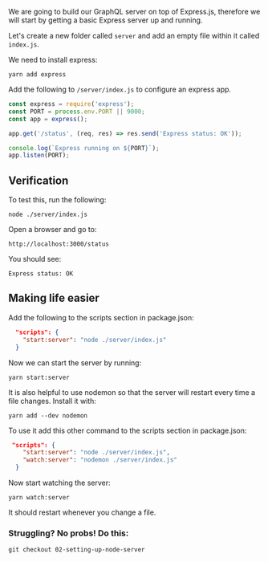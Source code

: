 We are going to build our GraphQL server on top of Express.js, therefore we will start by getting a basic Express server up and running.

Let's create a new folder called `server` and add an empty file within it called `index.js`.

We need to install express:

```ssh
yarn add express
```

Add the following to `/server/index.js` to configure an express app.

``` js
const express = require('express');
const PORT = process.env.PORT || 9000;
const app = express();

app.get('/status', (req, res) => res.send('Express status: OK'));

console.log(`Express running on ${PORT}`);
app.listen(PORT);
```

## Verification

To test this, run the following:

``` ssh
node ./server/index.js
```

Open a browser and go to: 
``` ssh
http://localhost:3000/status
```

You should see:
```
Express status: OK
```

## Making life easier

Add the following to the scripts section in package.json:

``` json
  "scripts": {
    "start:server": "node ./server/index.js"
  }
```

Now we can start the server by running:

``` ssh
yarn start:server
```

It is also helpful to use nodemon so that the server will restart every time a file changes. 
Install it with:

``` ssh
yarn add --dev nodemon
```

To use it add this other command to the scripts section in package.json:

``` json
 "scripts": {
    "start:server": "node ./server/index.js",
    "watch:server": "nodemon ./server/index.js"
  }
```

Now start watching the server:

``` ssh
yarn watch:server
```

It should restart whenever you change a file.


### Struggling? No probs! Do this:
```
git checkout 02-setting-up-node-server
```